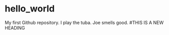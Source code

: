 # hello_world
My first Github repository.
I play the tuba. 
Joe smells good.
#THIS IS A NEW HEADING
